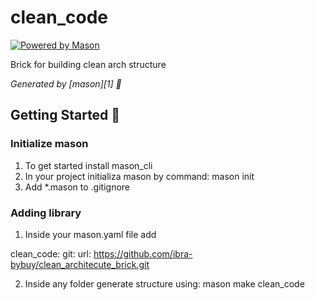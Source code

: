 # clean_code

[![Powered by Mason](https://img.shields.io/endpoint?url=https%3A%2F%2Ftinyurl.com%2Fmason-badge)](https://github.com/felangel/mason)

Brick for building clean arch structure

_Generated by [mason][1] 🧱_

## Getting Started 🚀

### Initialize mason
1. To get started install mason_cli
2. In your project initializa mason by command: mason init
3. Add *.mason  to .gitignore


### Adding library
1. Inside your mason.yaml file add

clean_code:
    git:
      url: https://github.com/ibra-bybuy/clean_architecute_brick.git

2. Inside any folder generate structure using: mason make clean_code